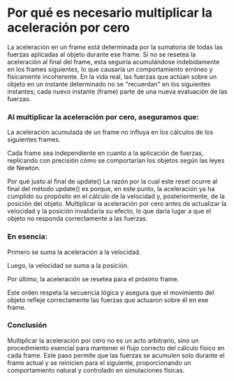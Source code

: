 # Por qué es necesario multiplicar la aceleración por cero
La aceleración en un frame está determinada por la sumatoria de todas las fuerzas aplicadas al objeto durante ese frame. Si no se resetea la aceleración al final del frame, esta seguiría acumulándose indebidamente en los frames siguientes, lo que causaría un comportamiento erróneo y físicamente incoherente. En la vida real, las fuerzas que actúan sobre un objeto en un instante determinado no se "recuerdan" en los siguientes instantes; cada nuevo instante (frame) parte de una nueva evaluación de las fuerzas.

### Al multiplicar la aceleración por cero, aseguramos que:

La aceleración acumulada de un frame no influya en los cálculos de los siguientes frames.

Cada frame sea independiente en cuanto a la aplicación de fuerzas, replicando con precisión cómo se comportarían los objetos según las leyes de Newton.

Por qué justo al final de update()
La razón por la cual este reset ocurre al final del método update() es porque, en este punto, la aceleración ya ha cumplido su propósito en el cálculo de la velocidad y, posteriormente, de la posición del objeto. Multiplicar la aceleración por cero antes de actualizar la velocidad y la posición invalidaría su efecto, lo que daría lugar a que el objeto no responda correctamente a las fuerzas.

### En esencia:

Primero se suma la aceleración a la velocidad.

Luego, la velocidad se suma a la posición.

Por último, la aceleración se resetea para el próximo frame.

Este orden respeta la secuencia lógica y asegura que el movimiento del objeto refleje correctamente las fuerzas que actuaron sobre él en ese frame.

### Conclusión
Multiplicar la aceleración por cero no es un acto arbitrario, sino un procedimiento esencial para mantener el flujo correcto del cálculo físico en cada frame. Este paso permite que las fuerzas se acumulen solo durante el frame actual y se reinicien para el siguiente, proporcionando un comportamiento natural y controlado en simulaciones físicas.
